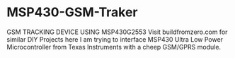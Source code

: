 # MSP430-GSM-Traker
GSM TRACKING DEVICE USING MSP430G2553
Visit buildfromzero.com for similar DIY Projects
here I am trying to interface MSP430 Ultra Low Power
Microcontroller from Texas Instruments with a cheep GSM/GPRS module.

